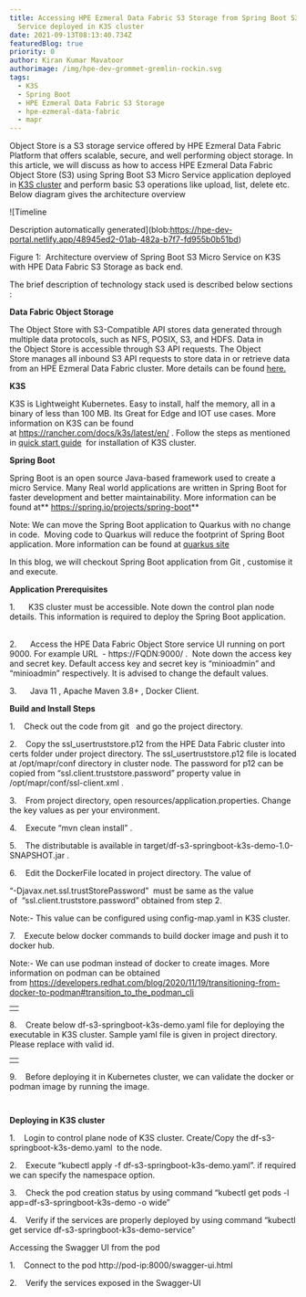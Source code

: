 ```yaml
---
title: Accessing HPE Ezmeral Data Fabric S3 Storage from Spring Boot S3 Micro
  Service deployed in K3S cluster
date: 2021-09-13T08:13:40.734Z
featuredBlog: true
priority: 0
author: Kiran Kumar Mavatoor
authorimage: /img/hpe-dev-grommet-gremlin-rockin.svg
tags:
  - K3S
  - Spring Boot
  - HPE Ezmeral Data Fabric S3 Storage
  - hpe-ezmeral-data-fabric
  - mapr
---
```

Object Store is a S3 storage service offered by HPE Ezmeral Data Fabric Platform that offers scalable, secure, and well performing object storage. In this article, we will discuss as how to access HPE Ezmeral Data Fabric Object Store (S3) using Spring Boot S3 Micro Service application deployed in [K3S cluster](https://k3s.io/) and perform basic S3 operations like upload, list, delete etc. Below diagram gives the architecture overview 

![Timeline

Description automatically generated](blob:https://hpe-dev-portal.netlify.app/48945ed2-01ab-482a-b7f7-fd955b0b51bd)

Figure 1:  Architecture overview of Spring Boot S3 Micro Service on K3S with HPE Data Fabric S3 Storage as back end.

The brief description of technology stack used is described below sections :

**Data Fabric Object Storage**

The Object Store with S3-Compatible API stores data generated through multiple data protocols, such as NFS, POSIX, S3, and HDFS. Data in the Object Store is accessible through S3 API requests. The Object Store manages all inbound S3 API requests to store data in or retrieve data from an HPE Ezmeral Data Fabric cluster. More details can be found [here.](<https://docs.datafabric.hpe.com/62/MapRObjectStore/MapRObjectStorewithS3-compatibleAPI.html>)

**K3S**

K3S is Lightweight Kubernetes. Easy to install, half the memory, all in a binary of less than 100 MB. Its Great for Edge and IOT use cases. More information on K3S can be found at <https://rancher.com/docs/k3s/latest/en/> . Follow the steps as mentioned in [quick start guide](https://rancher.com/docs/k3s/latest/en/quick-start/) [](https://rancher.com/docs/k3s/latest/en/quick-start/) for installation of K3S cluster. 

**Spring Boot**

Spring Boot is an open source Java-based framework used to create a micro Service. Many Real world applications are written in Spring Boot for faster development and better maintainability. More information can be found at** <https://spring.io/projects/spring-boot>**

Note: We can move the Spring Boot application to Quarkus with no change in code.  Moving code to Quarkus will reduce the footprint of Spring Boot application. More information can be found at [quarkus site](<https://quarkus.io/blog/quarkus-for-spring-developers/>) [](https://quarkus.io/blog/quarkus-for-spring-developers/)

In this blog, we will checkout Spring Boot application from Git , customise it and execute. 

**Application Prerequisites**

<!--\\\\[if !supportLists]-->1.      <!--\\\\[endif]-->K3S cluster must be accessible. Note down the control plan node details. This information is required to deploy the Spring Boot application.

<!--\\\\[if !supportLists]-->      <!--\\\\[endif]-->

2.      Access the HPE Data Fabric Object Store service UI running on port 9000. For example URL  - https://FQDN:9000/ .  Note down the access key and secret key. Default access key and secret key is “minioadmin” and “minioadmin” respectively. It is advised to change the default values.

<!--\\\\[if !supportLists]-->3.      <!--\\\\[endif]-->Java 11 , Apache Maven 3.8+ , Docker Client.

**Build and Install Steps**

<!--\\\\[if !supportLists]-->1.    <!--\\\\[endif]-->Check out the code from git <https://github.hpe.com/kiran-mavatoor/df-s3-springboot-k3s-demo>  and go the project directory.

<!--\\\\[if !supportLists]-->

2.    <!--\\\\[endif]-->Copy the ssl_usertruststore.p12 from the HPE Data Fabric cluster into certs folder under project directory. The ssl_usertruststore.p12 file is located at /opt/mapr/conf directory in cluster node. The password for p12 can be copied from “ssl.client.truststore.password” property value in /opt/mapr/conf/ssl-client.xml .

<!--\\\\[if !supportLists]-->

3.    <!--\\\\[endif]-->From project directory, open resources/application.properties. Change the key values as per your environment. 

<!--\\\\[if !supportLists]-->

4.    <!--\\\\[endif]-->Execute “mvn clean install” .

<!--\\\\[if !supportLists]-->

5.    <!--\\\\[endif]-->The distributable is available in target/df-s3-springboot-k3s-demo-1.0-SNAPSHOT.jar .

<!--\\\\[if !supportLists]-->6.    <!--\\\\[endif]-->Edit the DockerFile located in project directory. The value of 

“-Djavax.net.ssl.trustStorePassword”  must be same as the value of  “ssl.client.truststore.password” obtained from step 2. 

Note:- This value can be configured using config-map.yaml in K3S cluster.

<!--\\\\[if !supportLists]-->7.    <!--\\\\[endif]-->Execute below docker commands to build docker image and push it to docker hub. 

Note:- We can use podman instead of docker to create images. More information on podman can be obtained from <https://developers.redhat.com/blog/2020/11/19/transitioning-from-docker-to-podman#transition_to_the_podman_cli>

|     |
| --- |
|     |

<!--\\\\[if !supportLists]-->8.    <!--\\\\[endif]-->Create below df-s3-springboot-k3s-demo.yaml file for deploying the executable in K3S cluster. Sample yaml file is given in project directory. Please replace <dockerhub userid> with valid id.

|     |
| --- |
|     |

<!--\\\\[if !supportLists]-->9.    <!--\\\\[endif]-->Before deploying it in Kubernetes cluster, we can validate the docker or podman image by running the image. 

```

```

```

```

**Deploying in K3S cluster**

<!--\\\\[if !supportLists]-->1.    <!--\\\\[endif]-->Login to control plane node of K3S cluster. Create/Copy the df-s3-springboot-k3s-demo.yaml  to the node.

<!--\\\\[if !supportLists]-->

2.    <!--\\\\[endif]-->Execute “kubectl apply -f df-s3-springboot-k3s-demo.yaml”. if required we can specify the namespace option.

<!--\\\\[if !supportLists]-->

3.    <!--\\\\[endif]-->Check the pod creation status by using command “kubectl get pods -l app=df-s3-springboot-k3s-demo -o wide”

<!--\\\\[if !supportLists]-->

4.    <!--\\\\[endif]-->Verify if the services are properly deployed by using command “kubectl get service df-s3-springboot-k3s-demo-service”

Accessing the Swagger UI from the pod

<!--\\\\[if !supportLists]-->1.    <!--\\\\[endif]-->Connect to the pod http://pod-ip:8000/swagger-ui.html

<!--\\\\[if !supportLists]-->

2.    <!--\\\\[endif]-->Verify the services exposed in the Swagger-UI